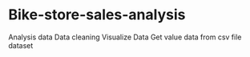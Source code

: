 # Bike-store-sales-analysis
Analysis data 
Data cleaning
Visualize Data
Get value data from csv file dataset
